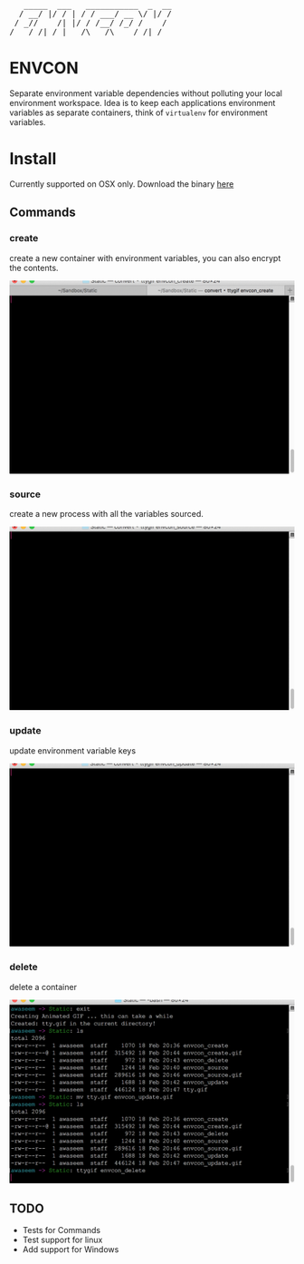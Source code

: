 <pre>
   _____  ___   ___________  _  __
  / __/ |/ / | / / ___/ __ \/ |/ /
 / _//    /| |/ / /__/ /_/ /    / 
/___/_/|_/ |___/\___/\____/_/|_/
</pre>

# ENVCON

Separate environment variable dependencies without polluting your local environment workspace.
Idea is to keep each applications environment variables as separate containers, think of `virtualenv` for environment variables.

# Install

Currently supported on OSX only. Download the binary [here](https://github.com/awaseem/envcon/releases)

## Commands

### create
create a new container with environment variables, you can also encrypt the contents.

![](./static/envcon_create.gif)

### source
create a new process with all the variables sourced.

![](./static/envcon_source.gif)

### update
update environment variable keys

![](./static/envcon_update.gif)

### delete 
delete a container

![](./static/envcon_delete.gif)

## TODO

- Tests for Commands
- Test support for linux
- Add support for Windows